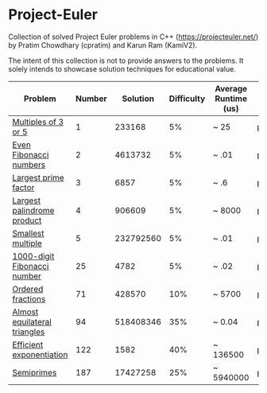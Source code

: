 # Project-Euler
Collection of solved Project Euler problems in C++ (https://projecteuler.net/) by Pratim Chowdhary (cpratim) and Karun Ram (KamiV2).

The intent of this collection is not to provide answers to the problems. It solely intends to showcase solution techniques for educational value.

| Problem                                                             | Number | Solution  | Difficulty | Average Runtime (us) | Code                                                                                     |
|---------------------------------------------------------------------|--------|-----------|------------|----------------------|------------------------------------------------------------------------------------------|
| [Multiples of 3 or 5](https://projecteuler.net/problem=1)           | 1      | 233168    | 5%         | ~ 25                 | [problem1.h](https://github.com/cpratim/Project-Euler/blob/main/problems/problem1.h)     |
| [Even Fibonacci numbers](https://projecteuler.net/problem=2)        | 2      | 4613732   | 5%         | ~ .01                | [problem2.h](https://github.com/cpratim/Project-Euler/blob/main/problems/problem2.h)     |
| [Largest prime factor](https://projecteuler.net/problem=3)          | 3      | 6857      | 5%         | ~ .6                 | [problem3.h](https://github.com/cpratim/Project-Euler/blob/main/problems/problem3.h)     |
| [Largest palindrome product](https://projecteuler.net/problem=4)    | 4      | 906609    | 5%         | ~ 8000               | [problem4.h](https://github.com/cpratim/Project-Euler/blob/main/problems/problem4.h)     |
| [Smallest multiple](https://projecteuler.net/problem=5)             | 5      | 232792560 | 5%         | ~ .01                | [problem5.h](https://github.com/cpratim/Project-Euler/blob/main/problems/problem5.h)     |
| [1000-digit Fibonacci number](https://projecteuler.net/problem=25)  | 25     | 4782      | 5%         | ~ .02                | [problem25.h](https://github.com/cpratim/Project-Euler/blob/main/problems/problem25.h)   |
| [Ordered fractions](https://projecteuler.net/problem=71)            | 71     | 428570    | 10%        | ~ 5700               | [problem71.h](https://github.com/cpratim/Project-Euler/blob/main/problems/problem71.h)   |
| [Almost equilateral triangles](https://projecteuler.net/problem=94) | 94     | 518408346 | 35%        | ~ 0.04               | [problem94.h](https://github.com/cpratim/Project-Euler/blob/main/problems/problem94.h)   |
| [Efficient exponentiation](https://projecteuler.net/problem=122)    | 122    | 1582      | 40%        | ~ 136500             | [problem122.h](https://github.com/cpratim/Project-Euler/blob/main/problems/problem122.h) |
| [Semiprimes](https://projecteuler.net/problem=187)                  | 187    | 17427258  | 25%        | ~ 5940000            | [problem187.h](https://github.com/cpratim/Project-Euler/blob/main/problems/problem187.h) |
